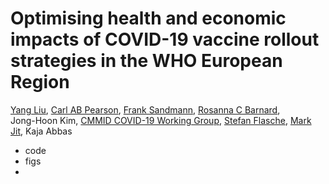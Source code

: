 # Optimising health and economic impacts of COVID-19 vaccine rollout strategies in the WHO European Region


[Yang Liu](https://github.com/yangclaraliu), 
[Carl AB Pearson](https://github.com/pearsonca), 
[Frank Sandmann](https://github.com/FGSandmann), 
[Rosanna C Barnard](https://github.com/rosannaclairebarnard),  
Jong-Hoon Kim,
[CMMID COVID-19 Working Group](https://cmmid.github.io/topics/covid19/), 
[Stefan Flasche](https://github.com/StefanFlasche), 
[Mark Jit](https://www.lshtm.ac.uk/aboutus/people/jit.mark),
Kaja Abbas 


- code
- figs
- 
